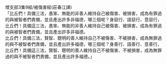 增支部3集9經/被傷害經(莊春江譯)  
「比丘們！具備三法，愚笨、無能的非善人維持自己被傷害、被損害，成為有罪過的與被智者們責備，並且產出許多非福德，哪三個呢？身惡行、語惡行、意惡行，比丘們！具備這三法，愚笨、無能的非善人維持自己被傷害、被損害，成為有罪過的與被智者們責備，並且產出許多非福德。  
比丘們！具備三法，賢智、聰明的善人維持自己不被傷害、不被損害，成為無罪過的與不被智者們責備，並且產出許多福德，哪三個呢？身善行、語善行、意善行，比丘們！具備這三法，賢智、聰明的善人維持自己不被傷害、不被損害，成為無罪過的與不被智者們責備，並且產出許多福德。」  
  
  
